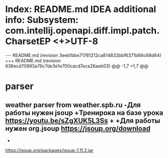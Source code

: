 Index: README.md
IDEA additional info:
Subsystem: com.intellij.openapi.diff.impl.patch.CharsetEP
<+>UTF-8
===================================================================
--- README.md	(revision 3eeb1bbe71761212ca814832bbf6371b66c68d64)
+++ README.md	(revision 636ecd70893a76c7de3e1e700cacd7eca26aeb03)
@@ -1,7 +1,7 @@
 # parser
 weather parser from weather.spb.ru
-Для работы нужен jsoup
+Тренирока на базе урока https://youtu.be/sZgXUK5L3Ss
+
+Для работы нужен org.jsoup
 https://jsoup.org/download
-
-
 https://jsoup.org/packages/jsoup-1.11.2.jar

